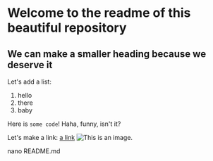 # Welcome to the readme of this beautiful repository

## We can make a smaller heading because we deserve it

Let's add a list:
1. hello
2. there
3. baby

Here is `some code`! Haha, funny, isn't it?

Let's make a link: [a link](https://rickroll.com)
![This is an image.](https://github.com/yihui/xaringan/releases/download/v0.0.2/karl-moustache.jpg)

nano README.md
